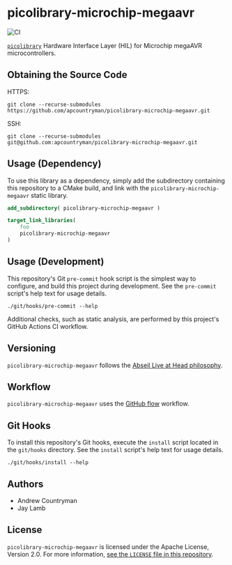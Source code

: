 # picolibrary-microchip-megaavr
![CI](https://github.com/apcountryman/picolibrary-microchip-megaavr/workflows/CI/badge.svg)

[`picolibrary`](https://github.com/apcountryman/picolibrary) Hardware Interface Layer
(HIL) for Microchip megaAVR microcontrollers.

## Obtaining the Source Code
HTTPS:
```shell
git clone --recurse-submodules https://github.com/apcountryman/picolibrary-microchip-megaavr.git
```
SSH:
```shell
git clone --recurse-submodules git@github.com:apcountryman/picolibrary-microchip-megaavr.git
```

## Usage (Dependency)
To use this library as a dependency, simply add the subdirectory containing this
repository to a CMake build, and link with the `picolibrary-microchip-megaavr` static
library.
```cmake
add_subdirectory( picolibrary-microchip-megaavr )
```
```cmake
target_link_libraries(
    foo
    picolibrary-microchip-megaavr
)
```

## Usage (Development)
This repository's Git `pre-commit` hook script is the simplest way to configure, and build
this project during development.
See the `pre-commit` script's help text for usage details.
```shell
./git/hooks/pre-commit --help
```

Additional checks, such as static analysis, are performed by this project's GitHub Actions
CI workflow.

## Versioning
`picolibrary-microchip-megaavr` follows the [Abseil Live at Head
philosophy](https://abseil.io/about/philosophy).

## Workflow
`picolibrary-microchip-megaavr` uses the [GitHub
flow](https://guides.github.com/introduction/flow/) workflow.

## Git Hooks
To install this repository's Git hooks, execute the `install` script located in the
`git/hooks` directory.
See the `install` script's help text for usage details.
```shell
./git/hooks/install --help
```

## Authors
- Andrew Countryman
- Jay Lamb

## License
`picolibrary-microchip-megaavr` is licensed under the Apache License, Version 2.0.
For more information, [see the `LICENSE` file in this repository](LICENSE).
